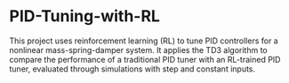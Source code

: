 # PID-Tuning-with-RL
This project uses reinforcement learning (RL) to tune PID controllers for a nonlinear mass-spring-damper system. It applies the TD3 algorithm to compare the performance of a traditional PID tuner with an RL-trained PID tuner, evaluated through simulations with step and constant inputs.

